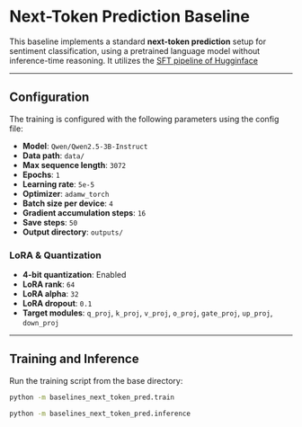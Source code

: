 # Next-Token Prediction Baseline

This baseline implements a standard **next-token prediction** setup for sentiment classification, using a pretrained language model without inference-time reasoning. It utilizes the [SFT pipeline of Hugginface](https://huggingface.co/docs/trl/en/sft_trainer)

---

## Configuration

The training is configured with the following parameters using the config file:

- **Model**: `Qwen/Qwen2.5-3B-Instruct`
- **Data path**: `data/`
- **Max sequence length**: `3072`
- **Epochs**: `1`
- **Learning rate**: `5e-5`
- **Optimizer**: `adamw_torch`
- **Batch size per device**: `4`
- **Gradient accumulation steps**: `16`
- **Save steps**: `50`
- **Output directory**: `outputs/`

### LoRA & Quantization

- **4-bit quantization**: Enabled
- **LoRA rank**: `64`
- **LoRA alpha**: `32`
- **LoRA dropout**: `0.1`
- **Target modules**: `q_proj`, `k_proj`, `v_proj`, `o_proj`, `gate_proj`, `up_proj`, `down_proj`

---

## Training and Inference

Run the training script from the base directory:

```bash
python -m baselines_next_token_pred.train
```

```bash
python -m baselines_next_token_pred.inference
```

